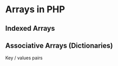 # Arrays in PHP



## Indexed Arrays



## Associative Arrays (Dictionaries)

Key / values pairs



